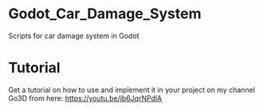 # Godot_Car_Damage_System
Scripts for car damage system in Godot
# Tutorial
Get a tutorial on how to use and implement it in your project on my channel Go3D from here: 
https://youtu.be/jb6JqrNPdlA
